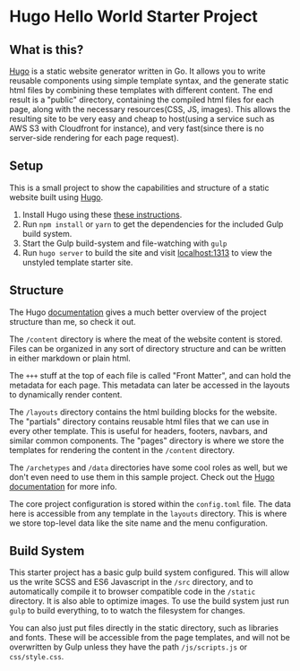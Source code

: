 
# Hugo Hello World Starter Project

## What is this?

[Hugo](https://gohugo.io/) is a static website generator written in Go.  It allows you to write reusable components using simple template syntax, and the generate static html files by combining these templates with different content.  The end result is a "public" directory, containing the compiled html files for each page, along with the necessary resources(CSS, JS, images).  This allows the resulting site to be very easy and cheap to host(using a service such as AWS S3 with Cloudfront for instance), and very fast(since there is no server-side rendering for each page request).


## Setup

This is a small project to show the capabilities and structure of a static website built using [Hugo](https://gohugo.io/).

 1.  Install Hugo using these  [these instructions](https://gohugo.io/overview/installing/).
 2.  Run `npm install` or `yarn` to get the dependencies for the included Gulp build system.
 3. Start the Gulp build-system and file-watching with `gulp`
 4. Run `hugo server` to build the site and visit [localhost:1313](http://localhost:1313/) to view the unstyled template starter site.

## Structure

The Hugo [documentation](https://gohugo.io/overview/introduction/) gives a much better overview of the project structure than me, so check it out.

The `/content` directory is where the meat of the website content is stored.  Files can be organized in any sort of directory structure and can be written in either markdown or plain html.

The `+++` stuff at the top of each file is called "Front Matter", and can hold the metadata for each page.  This metadata can later be accessed in the layouts to dynamically render content.

The `/layouts` directory contains the html building blocks for the website.  The "partials" directory contains reusable html files that we can use in every other template.  This is useful for headers, footers, navbars, and similar common components.  The "pages" directory is where we store the templates for rendering the content in the `/content` directory.

The `/archetypes` and `/data` directories have some cool roles as well, but we don't even need to use them in this sample project. Check out the [Hugo documentation](https://gohugo.io/overview/introduction/) for more info.

The core project configuration is stored within the `config.toml` file.  The data here is accessible from any template in the `layouts` directory.  This is where we store top-level data like the site name and the menu configuration.

## Build System

This starter project has a basic gulp build system configured.  This will allow us the write SCSS and ES6 Javascript in the `/src` directory, and to automatically compile it to browser compatible code in the `/static` directory.  It is also able to optimize images.  To use the build system just run `gulp` to build everything, to to watch the filesystem for changes.  

You can also just put files directly in the static directory, such as libraries and fonts.  These will be accessible from the page templates, and will not be overwritten by Gulp unless they have the path `/js/scripts.js` or `css/style.css`. 